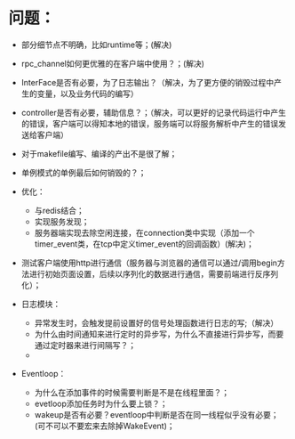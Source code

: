 # 问题：

* 部分细节点不明确，比如runtime等；(解决)
* rpc_channel如何更优雅的在客户端中使用？；(解决)
* InterFace是否有必要，为了日志输出？（解决，为了更方便的销毁过程中产生的变量，以及业务代码的编写）
* controller是否有必要，辅助信息？；（解决，可以更好的记录代码运行中产生的错误，客户端可以得知本地的错误，服务端可以将服务解析中产生的错误发送给客户端）
* 对于makefile编写、编译的产出不是很了解；
* 单例模式的单例最后如何销毁的？；
* 优化：

  * 与redis结合；
  * 实现服务发现；
  * 服务器端实现去除空闲连接，在connection类中实现（添加一个timer_event类，在tcp中定义timer_event的回调函数）(解决)；
* 测试客户端使用http进行通信（服务器与浏览器的通信可以通过/调用begin方法进行初始页面设置，后续以序列化的数据进行通信，需要前端进行反序列化）；
* 日志模块：

  * 异常发生时，会触发提前设置好的信号处理函数进行日志的写;（解决）
  * 为什么由时间通知来进行定时的异步写，为什么不直接进行异步写，而要通过定时器来进行间隔写？；
  * 
* Eventloop：

  * 为什么在添加事件的时候需要判断是不是在线程里面？；
  * evetloop添加任务时为什么要上锁？；
  * wakeup是否有必要？eventloop中判断是否在同一线程似乎没有必要；(可不可以不要宏来去除掉WakeEvent)；
